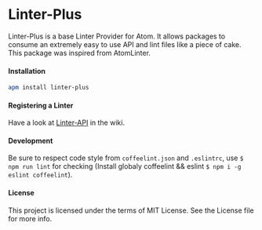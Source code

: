 Linter-Plus
==========

Linter-Plus is a base Linter Provider for Atom. It allows packages to consume an extremely easy to use API and lint files like a piece of cake.
This package was inspired from AtomLinter.

#### Installation

```sh
apm install linter-plus
```

#### Registering a Linter

Have a look at [Linter-API](https://github.com/AtomLinter/linter-plus/wiki/Linter-API) in the wiki.

#### Development

Be sure to respect code style from `coffeelint.json` and `.eslintrc`, use `$ npm run lint` for checking (Install globaly coffeelint && eslint `$ npm i -g eslint coffeelint`).

#### License
This project is licensed under the terms of MIT License. See the License file for more info.
